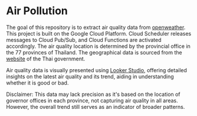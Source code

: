 # Air Pollution


The goal of this repository is to extract air quality data from [openweather](https://github.com/PattarapornH/air-pollution-airflow/blob/main/openweathermap.org). This project is built on the Google Cloud Platform. Cloud Scheduler releases messages to Cloud Pub/Sub, and Cloud Functions are activated accordingly. 
The air quality location is determined by the provincial office in the 77 provinces of Thailand. The geographical data is sourced from the [website](https://data.go.th/dataset/province-lat-long) of the Thai government.

Air quality data is visually presented using [Looker Studio](https://lookerstudio.google.com/u/0/reporting/3cfa03ef-82af-483d-89dd-9dc0c6fa2bd5/page/p_2nr4yrckdd), offering detailed insights on the latest air quality and its trend, aiding in understanding whether it is good or bad.


Disclaimer: This data may lack precision as it's based on the location of governor offices in each province, not capturing air quality in all areas. However, the overall trend still serves as an indicator of broader patterns.

